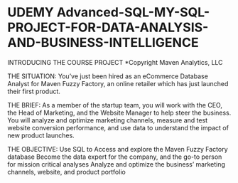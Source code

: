 # UDEMY Advanced-SQL-MY-SQL-PROJECT-FOR-DATA-ANALYSIS-AND-BUSINESS-INTELLIGENCE

INTRODUCING THE COURSE PROJECT
*Copyright Maven Analytics, LLC

THE SITUATION: 
 You’ve just been hired as an eCommerce Database Analyst for Maven Fuzzy Factory, an online retailer which has just launched their first product. 

THE BRIEF:
 As a member of the startup team, you will work with the CEO, the Head of Marketing, and the Website Manager to help steer the business.
You will analyze and optimize marketing channels, measure and test website conversion performance, and use data to understand the impact of new product launches. 

THE OBJECTIVE:
 Use SQL to Access and explore the Maven Fuzzy Factory database 
Become the data expert for the company, and the go-to person for mission critical analyses 
Analyze and optimize the business’ marketing channels, website, and product portfolio
